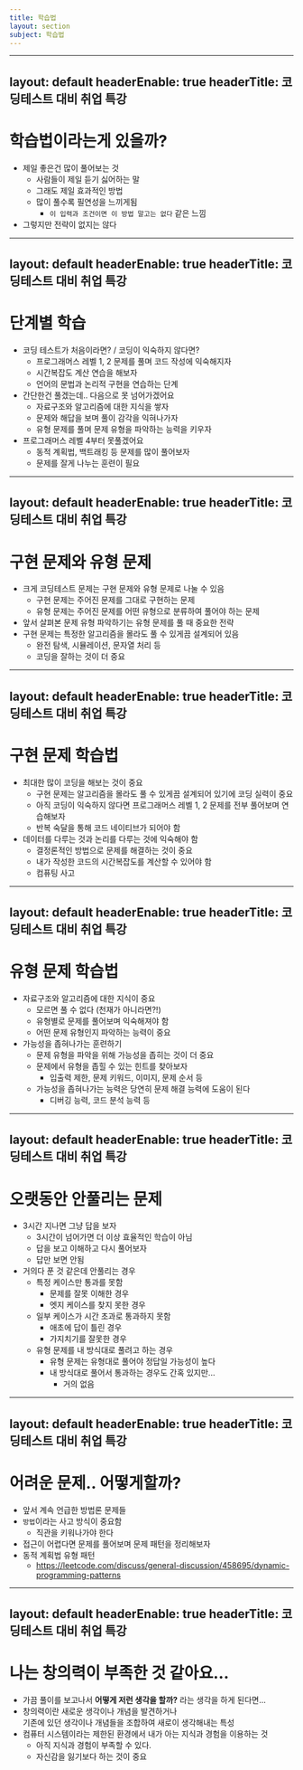 ```yaml
---
title: 학습법
layout: section
subject: 학습법
---
```


---
layout: default
headerEnable: true
headerTitle: 코딩테스트 대비 취업 특강
---

# 학습법이라는게 있을까?

* 제일 좋은건 많이 풀어보는 것
  * 사람들이 제일 듣기 싫어하는 말
  * 그래도 제일 효과적인 방법
  * 많이 풀수록 <accent>필연성</accent>을 느끼게됨
    * `이 입력과 조건이면 이 방법 말고는 없다` 같은 느낌
* 그렇지만 전략이 없지는 않다

---
layout: default
headerEnable: true
headerTitle: 코딩테스트 대비 취업 특강
---

# 단계별 학습

* 코딩 테스트가 처음이라면? / 코딩이 익숙하지 않다면?
  * 프로그래머스 레벨 1, 2 문제를 풀며 코드 작성에 익숙해지자
  * 시간복잡도 계산 연습을 해보자
  * 언어의 문법과 논리적 구현을 연습하는 단계
* 간단한건 풀겠는데.. 다음으로 못 넘어가겠어요
  * 자료구조와 알고리즘에 대한 지식을 쌓자
  * 문제와 해답을 보며 풀이 감각을 익혀나가자
  * 유형 문제를 풀며 문제 유형을 파악하는 능력을 키우자
* 프로그래머스 레벨 4부터 못풀겠어요
  * 동적 계획법, 백트래킹 등 문제를 많이 풀어보자
  * 문제를 잘게 나누는 훈련이 필요

---
layout: default
headerEnable: true
headerTitle: 코딩테스트 대비 취업 특강
---

# 구현 문제와 유형 문제

* 크게 코딩테스트 문제는 구현 문제와 유형 문제로 나눌 수 있음
  * 구현 문제는 주어진 문제를 그대로 구현하는 문제
  * 유형 문제는 주어진 문제를 어떤 유형으로 분류하여 풀어야 하는 문제
* 앞서 살펴본 문제 유형 파악하기는 유형 문제를 풀 때 중요한 전략
* 구현 문제는 특정한 알고리즘을 몰라도 풀 수 있게끔 설계되어 있음
  * 완전 탐색, 시뮬레이션, 문자열 처리 등
  * <accent>코딩을 잘하는 것이 더 중요</accent>

---
layout: default
headerEnable: true
headerTitle: 코딩테스트 대비 취업 특강
---

# 구현 문제 학습법

* 최대한 많이 코딩을 해보는 것이 중요
  * 구현 문제는 알고리즘을 몰라도 풀 수 있게끔 설계되어 있기에 코딩 실력이 중요
  * 아직 코딩이 익숙하지 않다면 프로그래머스 레벨 1, 2 문제를 전부 풀어보며 연습해보자
  * 반복 숙달을 통해 <accent>코드 네이티브가 되어야 함</accent>
* 데이터를 다루는 것과 논리를 다루는 것에 익숙해야 함
  * 결정론적인 방법으로 문제를 해결하는 것이 중요
  * 내가 작성한 코드의 시간복잡도를 계산할 수 있어야 함
  * <accent>컴퓨팅 사고</accent>

---
layout: default
headerEnable: true
headerTitle: 코딩테스트 대비 취업 특강
---

# 유형 문제 학습법

* 자료구조와 알고리즘에 대한 지식이 중요
  * 모르면 풀 수 없다 (천재가 아니라면?!)
  * 유형별로 문제를 풀어보며 익숙해져야 함
  * <accent>어떤 문제 유형인지 파악하는 능력</accent>이 중요
* 가능성을 좁혀나가는 훈련하기
  * 문제 유형을 파악을 위해 가능성을 좁히는 것이 더 중요
  * 문제에서 유형을 좁힐 수 있는 힌트를 찾아보자
    * 입출력 제한, 문제 키워드, 이미지, 문제 순서 등
  * 가능성을 좁혀나가는 능력은 당연히 문제 해결 능력에 도움이 된다
    * 디버깅 능력, 코드 분석 능력 등

---
layout: default
headerEnable: true
headerTitle: 코딩테스트 대비 취업 특강
---

# 오랫동안 안풀리는 문제

* 3시간 지나면 그냥 답을 보자
  * 3시간이 넘어가면 더 이상 효율적인 학습이 아님
  * 답을 보고 이해하고 다시 풀어보자
  * <danger>답만 보면 안됨</danger>
* 거의다 푼 것 같은데 안풀리는 경우
  * 특정 케이스만 통과를 못함
    * 문제를 잘못 이해한 경우
    * 엣지 케이스를 찾지 못한 경우
  * 일부 케이스가 시간 초과로 통과하지 못함
    * 애초에 답이 틀린 경우
    * 가지치기를 잘못한 경우
  * 유형 문제를 내 방식대로 풀려고 하는 경우
    * 유형 문제는 유형대로 풀어야 정답일 가능성이 높다
    * 내 방식대로 풀어서 통과하는 경우도 간혹 있지만...
      * 거의 없음

---
layout: default
headerEnable: true
headerTitle: 코딩테스트 대비 취업 특강
---

# 어려운 문제.. 어떻게할까?

* 앞서 계속 언급한 방법론 문제들
* `방법`이라는 사고 방식이 중요함
  * 직관을 키워나가야 한다
* 접근이 어렵다면 문제를 풀어보며 문제 패턴을 정리해보자
* 동적 계획법 유형 패턴
  * https://leetcode.com/discuss/general-discussion/458695/dynamic-programming-patterns


---
layout: default
headerEnable: true
headerTitle: 코딩테스트 대비 취업 특강
---

# 나는 창의력이 부족한 것 같아요...

* 가끔 풀이를 보고나서 **어떻게 저런 생각을 할까?** 라는 생각을 하게 된다면...
* 창의력이란 새로운 생각이나 개념을 발견하거나<br /><accent>기존에 있던 생각이나 개념들을 조합하여 새로이 생각해내는 특성</accent>
* 컴퓨터 시스템이라는 제한된 환경에서 내가 아는 지식과 경험을 이용하는 것
  * 아직 지식과 경험이 부족할 수 있다.
  * 자신감을 잃기보다 하는 것이 중요
